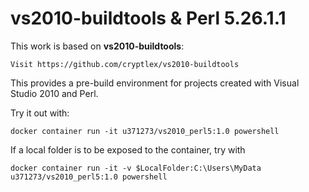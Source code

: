 # vs2010-buildtools & Perl 5.26.1.1
This work is based on **vs2010-buildtools**:
```
Visit https://github.com/cryptlex/vs2010-buildtools
```

This provides a pre-build environment for projects created with Visual Studio 2010 and Perl.

Try it out with:
```
docker container run -it u371273/vs2010_perl5:1.0 powershell
```
If a local folder is to be exposed to the container, try with
```
docker container run -it -v $LocalFolder:C:\Users\MyData u371273/vs2010_perl5:1.0 powershell
```

